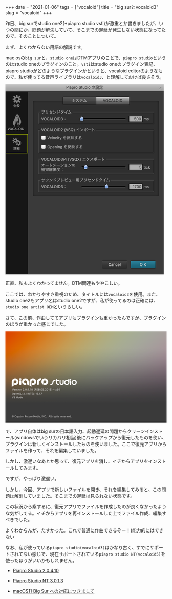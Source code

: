 +++
date = "2021-01-06"
tags = ["vocaloid"]
title = "big surとvocaloid3"
slug = "vocaloid"
+++

昨日、big surでstudio one2(+piapro studio vsti)が激重とか書きましたが、いつの間にか、問題が解決していて、そこまでの遅延が発生しない状態になってたので、そのことについて。

まず、よくわからない用語の解説です。

mac osの`big sur`と、`studio one`はDTMアプリのことで、`piapro studio`というのはstudio oneのプラグインのこと。`vsti`はstudio oneのプラグイン表記、piapro studioがどのようなプラグインかというと、vocaloid editorのようなもので、私が使ってる音声ライブラリは`vocaloid3`、と理解しておけば良さそう。

![](https://raw.githubusercontent.com/syui/img/master/other/vocaloid3_01.png)

正直、私もよくわかってません。DTM関連もややこしい。

ここでは、わかりやすさ重視のため、タイトルには`vocaloid3`を使用。また、studio one2もアプリ名はstudio one2ですが、私が使ってるのは正確には、`studio one artist OEM`というらしい。

さて、この前、作曲しててアプリもプラグインも重かったんですが、プラグインのほうが重かった感じでした。

![](https://raw.githubusercontent.com/syui/img/master/other/vocaloid3_00.png)

で、アプリ自体はbig surの日本語入力、起動遅延の問題からクリーンインストール(windowsでいうリカバリ相当)後にバックアップから復元したものを使い、プラグインは新しくインストールしたものを使いました。ここで復元アプリからファイルを作って、それを編集していました。

しかし、激遅いなあとか思って、復元アプリを消し、イチからアプリをインストールしてみます。

ですが、やっぱり激遅い。

しかし、今回、アプリで新しいファイルを開き、それを編集してみると、この問題は解消していました。そこまでの遅延は見られない状態です。

この状況から察するに、復元アプリでファイルを作成したのが良くなかったような気がしてる。イチからアプリを再インストールした上でファイル作成、編集すべきでした。

よくわからんが、たすかった。これで普通に作曲できるぞー！(能力的にはできない

なお、私が使っている`piapro studio(vocaloid3)`はかなり古く、すでにサポートされてない感じで、現在サポートされている`piapro studio NT(vocaloid5)`を使ったほうがいいかもしれません。

- [Piapro Studio 2.0.4.10](https://piaprostudio.com/?p=7438)

- [Piapro Studio NT 3.0.1.3](https://piaprostudio.com/?p=8129)

- [macOS11 Big Sur への対応につきまして](https://piaprostudio.com/?p=8066)

